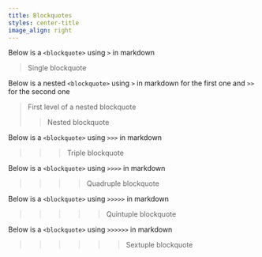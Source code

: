 ```yaml
---
title: Blockquotes
styles: center-title
image_align: right
---
```


Below is a `<blockquote>` using `>` in markdown

> Single blockquote

Below is a nested `<blockquote>` using `>` in markdown for the first one and `>>` for the second one

> First level of a nested blockquote
>> Nested blockquote

Below is a `<blockquote>` using `>>>` in markdown

>>> Triple blockquote

Below is a `<blockquote>` using `>>>>` in markdown

>>>> Quadruple blockquote

Below is a `<blockquote>` using `>>>>>` in markdown

>>>>> Quintuple blockquote

Below is a `<blockquote>` using `>>>>>>` in markdown

>>>>>> Sextuple blockquote
